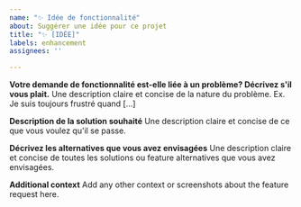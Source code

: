 ```yaml
---
name: "✨ Idée de fonctionnalité"
about: Suggérer une idée pour ce projet
title: "✨ [IDÉE]"
labels: enhancement
assignees: ''

---
```


**Votre demande de fonctionnalité est-elle liée à un problème? Décrivez s'il vous plait.**
Une description claire et concise de la nature du problème. Ex. Je suis toujours frustré quand [...]

**Description de la solution souhaité**
Une description claire et concise de ce que vous voulez qu'il se passe.

**Décrivez les alternatives que vous avez envisagées**
Une description claire et concise de toutes les solutions ou feature alternatives que vous avez envisagées.

**Additional context**
Add any other context or screenshots about the feature request here.
